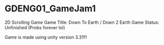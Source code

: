 # GDENG01_GameJam1

2D Scrolling Game
Game Title: Down To Earth / Down 2 Earth
Game Status: Unfinished (Probs forever lol)

Game is made using unity version 3.31f1
